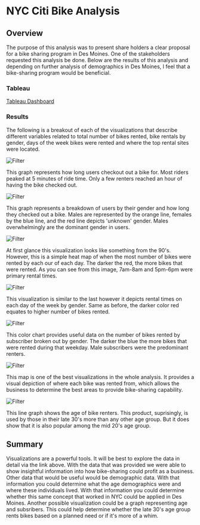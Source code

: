 # NYC Citi Bike Analysis

## Overview
The purpose of this analysis was to present share holders a clear proposal for a bike sharing program in Des Moines.  One of the stakeholders requested this analysis be done.  Below are the results of this analysis and depending on further analysis of demographics in Des Moines, I feel that a bike-sharing program would be beneficial.

### Tableau
[Tableau Dashboard](https://public.tableau.com/app/profile/nathan.hahn1273/viz/Challenge_16757444311770/NYCCitiBikeAnalysis?publish=yes)

### Results

The following is a breakout of each of the visualizations that describe different variables related to total number of bikes rented, bike rentals by gender, days of the week bikes were rented and where the top rental sites were located.

![Filter](https://github.com/natehahn/bikesharing/blob/a110a9ad5ede7996c16915e6e0011396d0aa7743/Challenge/Checkout%20Times%20for%20Users.png)

This graph represents how long users checkout out a bike for.  Most riders peaked at 5 minutes of ride time.  Only a few renters reached an hour of having the bike checked out.

![Filter](https://github.com/natehahn/bikesharing/blob/a110a9ad5ede7996c16915e6e0011396d0aa7743/Challenge/Checkout%20Times%20by%20Gender.png)

This graph represents a breakdown of users by their gender and how long they checked out a bike.  Males are represented by the orange line, females by the blue line, and the red line depicts 'unknown' gender.  Males overwhelmingly are the dominant gender in users.  

![Filter](https://github.com/natehahn/bikesharing/blob/a110a9ad5ede7996c16915e6e0011396d0aa7743/Challenge/Trips%20by%20Weekday%20for%20Each%20Hour.png)

At first glance this visualization looks like something from the 90's.  However, this is a simple heat map of when the most number of bikes were rented by each our of each day.  The darker the red, the more bikes that were rented.  As you can see from this image, 7am-8am and 5pm-6pm were primary rental times.

![Filter](https://github.com/natehahn/bikesharing/blob/a110a9ad5ede7996c16915e6e0011396d0aa7743/Challenge/Trips%20by%20Gender%20(Weekday%20per%20Hour).png)

This visualization is similar to the last however it depicts rental times on each day of the week by gender.  Same as before, the darker color red equates to higher number of bikes rented.

![Filter](https://github.com/natehahn/bikesharing/blob/a110a9ad5ede7996c16915e6e0011396d0aa7743/Challenge/User%20Trips%20by%20Gender%20(Weekday).png)

This color chart provides useful data on the number of bikes rented by subscriber broken out by gender.  The darker the blue the more bikes that were rented during that weekday.  Male subscribers were the predominant renters.

![Filter](https://github.com/natehahn/bikesharing/blob/533f31597941af6fe240f2928ef7a958384b12fa/Challenge/Top%20Starting%20Locations.png)

This map is one of the best visualizations in the whole analysis.  It provides a visual depiction of where each bike was rented from, which allows the business to determine the best areas to provide bike-sharing capability.  

![Filter](https://github.com/natehahn/bikesharing/blob/533f31597941af6fe240f2928ef7a958384b12fa/Challenge/Number%20of%20Rentals%20by%20Birth%20Year.png)

This line graph shows the age of bike renters.  This product, suprisingly, is used by those in their late 30's more than any other age group.  But it does show that it is also popular among the mid 20's age group.

## Summary

Visualizations are a powerful tools.  It will be best to explore the data in detail via the link above.  With the data that was provided we were able to show insightful information into how bike-sharing could profit as a business.  Other data that would be useful would be demographic data.  With that information you could determine what the age demographics were and where these individuals lived.  With that information you could determine whether this same concept that worked in NYC could be applied in Des Moines.  Another possible visualization could be a graph representing age and subsribers.  This could help determine whether the late 30's age group rents bikes based on a planned need or if it's more of a whim.








